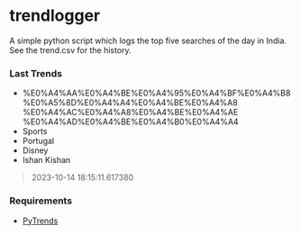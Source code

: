 # trendlogger
A simple python script which logs the top five searches of the day in India.<br>See the trend.csv for the history.<br>

<!-- Last Trends -->
### Last Trends
* %E0%A4%AA%E0%A4%BE%E0%A4%95%E0%A4%BF%E0%A4%B8%E0%A5%8D%E0%A4%A4%E0%A4%BE%E0%A4%A8 %E0%A4%AC%E0%A4%A8%E0%A4%BE%E0%A4%AE %E0%A4%AD%E0%A4%BE%E0%A4%B0%E0%A4%A4
* Sports
* Portugal
* Disney
* Ishan Kishan
> 2023-10-14 18:15:11.617380

<!-- Requirements -->
### Requirements
* [PyTrends](https://github.com/dreyco676/pytrends)
